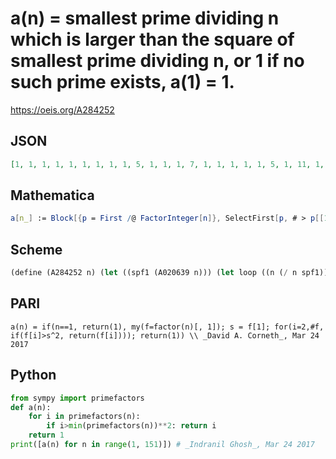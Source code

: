 # a\(n\) \= smallest prime dividing n which is larger than the square of smallest prime dividing n, or 1 if no such prime exists, a\(1\) \= 1\.
https://oeis.org/A284252
## JSON
```JSON
[1, 1, 1, 1, 1, 1, 1, 1, 1, 5, 1, 1, 1, 7, 1, 1, 1, 1, 1, 5, 1, 11, 1, 1, 1, 13, 1, 7, 1, 5, 1, 1, 11, 17, 1, 1, 1, 19, 13, 5, 1, 7, 1, 11, 1, 23, 1, 1, 1, 5, 17, 13, 1, 1, 1, 7, 19, 29, 1, 5, 1, 31, 1, 1, 1, 11, 1, 17, 23, 5, 1, 1, 1, 37, 1, 19, 1, 13, 1, 5, 1, 41, 1, 7, 1, 43, 29, 11, 1, 5, 1, 23, 31, 47, 1, 1, 1, 7, 11, 5, 1, 17, 1, 13, 1, 53, 1, 1, 1, 5, 37]
```
## Mathematica
```Mathematica
a[n_] := Block[{p = First /@ FactorInteger[n]}, SelectFirst[p, # > p[[1]]^2 &, 1]]; Array[a, 120] (* _Giovanni Resta_, Mar 24 2017 *)
```
## Scheme
```Scheme
(define (A284252 n) (let ((spf1 (A020639 n))) (let loop ((n (/ n spf1))) (let ((spf2 (A020639 n))) (cond ((= 1 spf2) 1) ((> spf2 (* spf1 spf1)) spf2) (else (loop (/ n spf2))))))))
```
## PARI
```PARI
a(n) = if(n==1, return(1), my(f=factor(n)[, 1]); s = f[1]; for(i=2,#f, if(f[i]>s^2, return(f[i]))); return(1)) \\ _David A. Corneth_, Mar 24 2017
```
## Python
```Python
from sympy import primefactors
def a(n):
    for i in primefactors(n):
        if i>min(primefactors(n))**2: return i
    return 1
print([a(n) for n in range(1, 151)]) # _Indranil Ghosh_, Mar 24 2017
```
